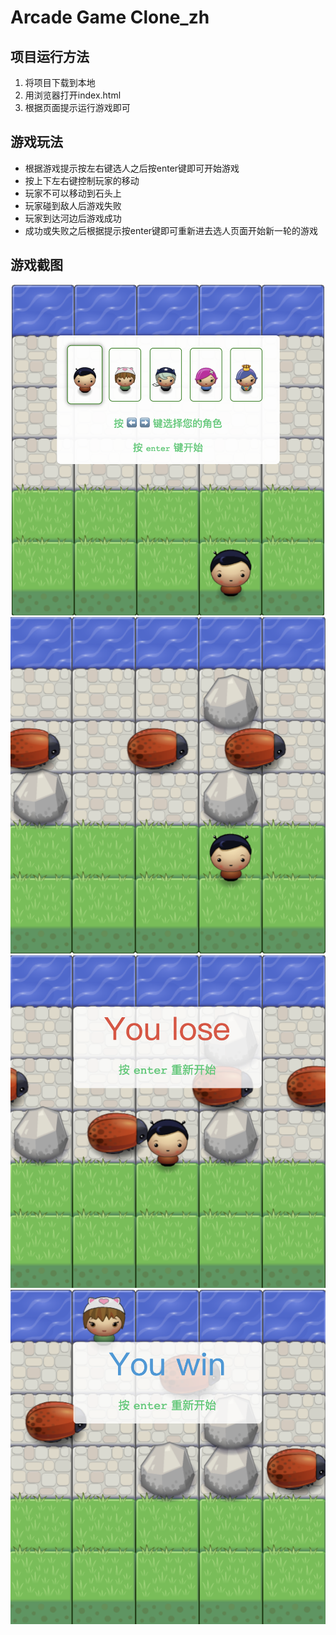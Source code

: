 # Arcade Game Clone_zh

## 项目运行方法

1. 将项目下载到本地
2. 用浏览器打开index.html
3. 根据页面提示运行游戏即可

## 游戏玩法

* 根据游戏提示按左右键选人之后按enter键即可开始游戏
* 按上下左右键控制玩家的移动
* 玩家不可以移动到石头上
* 玩家碰到敌人后游戏失败
* 玩家到达河边后游戏成功
* 成功或失败之后根据提示按enter键即可重新进去选人页面开始新一轮的游戏

## 游戏截图

![选人](./screen/选人.png)
![游戏中](./screen/游戏中.png)
![游戏失败](./screen/游戏失败.png)
![游戏成功](./screen/游戏成功.png)

